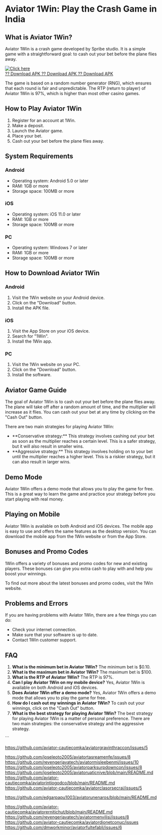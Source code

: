 # Aviator 1Win: Play the Crash Game in India

## What is Aviator 1Win?

Aviator 1Win is a crash game developed by Spribe studio. It is a simple
game with a straightforward goal: to cash out your bet before the plane
flies away.

[![Click
here](https://readscoops.com/wp-content/uploads/2023/03/Readscoop-aviator-1-1.jpg)](https://traff.sbs/deff)\
[?? Download APK ?? Download APK ?? Download
APK](https://traff.sbs/deff)

The game is based on a random number generator (RNG), which ensures that
each round is fair and unpredictable. The RTP (return to player) of
Aviator 1Win is 97%, which is higher than most other casino games.

## How to Play Aviator 1Win

1.  Register for an account at 1Win.
2.  Make a deposit.
3.  Launch the Aviator game.
4.  Place your bet.
5.  Cash out your bet before the plane flies away.

## System Requirements

### Android

-   Operating system: Android 5.0 or later
-   RAM: 1GB or more
-   Storage space: 100MB or more

### iOS

-   Operating system: iOS 11.0 or later
-   RAM: 1GB or more
-   Storage space: 100MB or more

### PC

-   Operating system: Windows 7 or later
-   RAM: 1GB or more
-   Storage space: 100MB or more

## How to Download Aviator 1Win

### Android

1.  Visit the 1Win website on your Android device.
2.  Click on the "Download" button.
3.  Install the APK file.

### iOS

1.  Visit the App Store on your iOS device.
2.  Search for "1Win".
3.  Install the 1Win app.

### PC

1.  Visit the 1Win website on your PC.
2.  Click on the "Download" button.
3.  Install the software.

## Aviator Game Guide

The goal of Aviator 1Win is to cash out your bet before the plane flies
away. The plane will take off after a random amount of time, and the
multiplier will increase as it flies. You can cash out your bet at any
time by clicking on the "Cash Out" button.

There are two main strategies for playing Aviator 1Win:

-   \*\*Conservative strategy:\*\* This strategy involves cashing out
    your bet as soon as the multiplier reaches a certain level. This is
    a safer strategy, but it will also result in smaller wins.
-   \*\*Aggressive strategy:\*\* This strategy involves holding on to
    your bet until the multiplier reaches a higher level. This is a
    riskier strategy, but it can also result in larger wins.

## Demo Mode

Aviator 1Win offers a demo mode that allows you to play the game for
free. This is a great way to learn the game and practice your strategy
before you start playing with real money.

## Playing on Mobile

Aviator 1Win is available on both Android and iOS devices. The mobile
app is easy to use and offers the same features as the desktop version.
You can download the mobile app from the 1Win website or from the App
Store.

## Bonuses and Promo Codes

1Win offers a variety of bonuses and promo codes for new and existing
players. These bonuses can give you extra cash to play with and help you
boost your winnings.

To find out more about the latest bonuses and promo codes, visit the
1Win website.

## Problems and Errors

If you are having problems with Aviator 1Win, there are a few things you
can do:

-   Check your internet connection.
-   Make sure that your software is up to date.
-   Contact 1Win customer support.

## FAQ

1.  **What is the minimum bet in Aviator 1Win?** The minimum bet is
    \$0.10.
2.  **What is the maximum bet in Aviator 1Win?** The maximum bet is
    \$100.
3.  **What is the RTP of Aviator 1Win?** The RTP is 97%.
4.  **Can I play Aviator 1Win on my mobile device?** Yes, Aviator 1Win
    is available on both Android and iOS devices.
5.  **Does Aviator 1Win offer a demo mode?** Yes, Aviator 1Win offers a
    demo mode that allows you to play the game for free.
6.  **How do I cash out my winnings in Aviator 1Win?** To cash out your
    winnings, click on the "Cash Out" button.
7.  **What is the best strategy for playing Aviator 1Win?** The best
    strategy for playing Aviator 1Win is a matter of personal
    preference. There are two main strategies: the conservative strategy
    and the aggressive strategy.

\`\`\`

https://github.com/aviator-cautiecomka/aviatorgravinthraccon/issues/5

https://github.com/joseleoto2005/aviatortasreamenfe/issues/8
https://github.com/revengerjavatech/aviatormisleebenmi/issues/10
https://github.com/joseleoto2005/aviatorparksurpdowncon/issues/8
https://github.com/joseleoto2005/aviatoruaticnive/blob/main/README.md
https://github.com/aviator-cautiecomka/aviatorintiogodco/blob/main/README.md
https://github.com/aviator-cautiecomka/aviatorclasorsecrai/issues/5

https://github.com/edgarpapu1003/aviatorunenaros/blob/main/README.md

https://github.com/aviator-cautiecomka/aviatorernitichut/blob/main/README.md
https://github.com/revengerjavatech/aviatormenvilisi/issues/8
https://github.com/aviator-cautiecomka/aviatordionetconuc/issues
https://github.com/dmworkminor/aviatorfultefabli/issues/6
